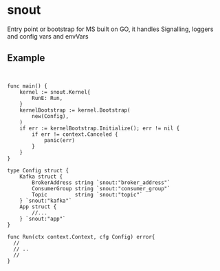 # snout
Entry point or bootstrap for MS built on GO, it handles Signalling, loggers and config vars and envVars

## Example

```golang


func main() {
	kernel := snout.Kernel{
		RunE: Run,
	}
	kernelBootstrap := kernel.Bootstrap(
		new(Config),
	)
	if err := kernelBootstrap.Initialize(); err != nil {
		if err != context.Canceled {
			panic(err)
		}
	}
}

type Config struct {
	Kafka struct {
		BrokerAddress string `snout:"broker_address"`
		ConsumerGroup string `snout:"consumer_group"`
		Topic         string `snout:"topic"`
	} `snout:"kafka"`
	App struct {
		//...
	} `snout:"app"`
}

func Run(ctx context.Context, cfg Config) error{
  //
  // ..  
  //
}
```
